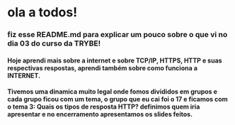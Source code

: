 # ola a todos!
### fiz esse README.md para explicar um pouco sobre o que vi no dia 03 do curso da TRYBE!

#### Hoje aprendi mais sobre a internet e sobre TCP/IP, HTTPS, HTTP e suas respectivas respostas, aprendi também sobre como funciona a INTERNET.

#### Tivemos uma dinamica muito legal onde fomos divididos em grupos e cada grupo ficou com um tema, o grupo que eu cai foi o 17 e ficamos com o tema 3: Quais os tipos de resposta HTTP? definimos quem iria apresentar e no encerramento apresentamos os slides feitos.
